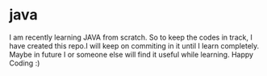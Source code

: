 # java
I am recently learning JAVA from scratch. So to keep the codes in track, I have created this repo.I will keep on commiting in it until I learn completely.
Maybe in future I or someone else will find it useful while learning.
Happy Coding :)

